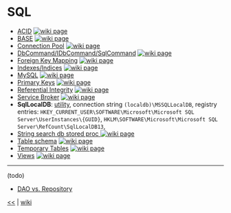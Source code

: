 # SQL

+ [ACID](./sql/ACID.md)
[![wiki page](https://img.shields.io/badge/wiki-page-green.svg)](./sql/ACID.md)
+ [BASE](./sql/BASE.md)
[![wiki page](https://img.shields.io/badge/wiki-page-green.svg)](./sql/BASE.md)
+ [Connection Pool](./sql/ConnectionPool.md)
[![wiki page](https://img.shields.io/badge/wiki-page-green.svg)](./sql/ConnectionPool.md)
+ [DbCommand/IDbCommand/SqlCommand](./sql/DbCommand.md)
[![wiki page](https://img.shields.io/badge/wiki-page-green.svg)](./sql/DbCommand.md)
+ [Foreign Key Mapping](./sql/ForeignKeyMapping.md)
[![wiki page](https://img.shields.io/badge/wiki-page-green.svg)](./sql/ForeignKeyMapping.md)
+ [Indexes/Indices](./sql/indexes.md)
[![wiki page](https://img.shields.io/badge/wiki-page-green.svg)](./sql/indexes.md)
+ [MySQL](./sql/MySQL.md)
[![wiki page](https://img.shields.io/badge/wiki-page-green.svg)](./sql/MySQL.md)
+ [Primary Keys](./sql/PrimaryKeys.md)
[![wiki page](https://img.shields.io/badge/wiki-page-green.svg)](./sql/PrimaryKeys.md)
+ [Referential Integrity](./sql/ReferentialIntegrity.md)
[![wiki page](https://img.shields.io/badge/wiki-page-green.svg)](./sql/ReferentialIntegrity.md)
+ [Service Broker](./sql/ServiceBroker.md)
[![wiki page](https://img.shields.io/badge/wiki-page-green.svg)](./sql/ServiceBroker.md)
+ **SqlLocalDB**: [utility](https://docs.microsoft.com/en-us/sql/tools/sqllocaldb-utility), connection string `(localdb)\MSSQLLocalDB`, 
registry entries: `HKEY_CURRENT_USER\SOFTWARE\Microsoft\Microsoft SQL Server\UserInstances\{GUID}`, 
`HKLM\SOFTWARE\Microsoft\Microsoft SQL Server\RefCount\SqlLocalDB13`, 
+ [String search db stored proc ](./sql/StringSearchDbStoredProc.md)
[![wiki page](https://img.shields.io/badge/wiki-page-green.svg)](./sql/StringSearchDbStoredProc.md)
+ [Table schema](./sql/TableSchema.md)
[![wiki page](https://img.shields.io/badge/wiki-page-green.svg)](./sql/TableSchema.md)
+ [Temporary Tables](./sql/TemporaryTables.md)
[![wiki page](https://img.shields.io/badge/wiki-page-green.svg)](./sql/TemporaryTables.md)
+ [Views](./sql/views.md)
[![wiki page](https://img.shields.io/badge/wiki-page-green.svg)](./sql/views.md)

___
(todo)
+ [DAO vs. Repository](./sql/DAOvsRepository.md)


[<<](README.md) 
| 
[wiki](https://github.com/illegitimis/Tutorial/wiki) 

